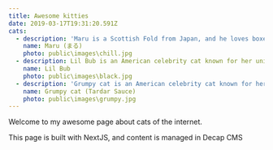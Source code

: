 ```yaml
---
title: Awesome kitties
date: 2019-03-17T19:31:20.591Z
cats:
  - description: 'Maru is a Scottish Fold from Japan, and he loves boxes.'
    name: Maru (まる)
    photo: public\images\chill.jpg
  - description: Lil Bub is an American celebrity cat known for her unique appearance.
    name: Lil Bub
    photo: public\images\black.jpg
  - description: 'Grumpy cat is an American celebrity cat known for her grumpy appearance.'
    name: Grumpy cat (Tardar Sauce)
    photo: public\images\grumpy.jpg
---
```

Welcome to my awesome page about cats of the internet.

This page is built with NextJS, and content is managed in Decap CMS